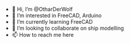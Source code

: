 - 👋 Hi, I’m @OtharDerWolf
- 👀 I’m interested in FreeCAD, Arduino
- 🌱 I’m currently learning FreeCAD
- 💞️ I’m looking to collaborate on ship modelling
- 📫 How to reach me here

<!---
OtharDerWolf/OtharDerWolf is a ✨ special ✨ repository because its `README.md` (this file) appears on your GitHub profile.
You can click the Preview link to take a look at your changes.
--->

